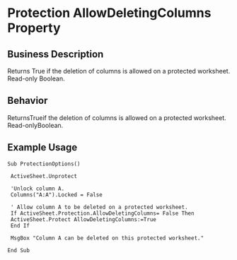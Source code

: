 # Protection AllowDeletingColumns Property

## Business Description
Returns True if the deletion of columns is allowed on a protected worksheet. Read-only Boolean.

## Behavior
ReturnsTrueif the deletion of columns is allowed on a protected worksheet. Read-onlyBoolean.

## Example Usage
```vba
Sub ProtectionOptions() 
 
 ActiveSheet.Unprotect 
 
 'Unlock column A. 
 Columns("A:A").Locked = False 
 
 ' Allow column A to be deleted on a protected worksheet. 
 If ActiveSheet.Protection.AllowDeletingColumns= False Then 
 ActiveSheet.Protect AllowDeletingColumns:=True 
 End If 
 
 MsgBox "Column A can be deleted on this protected worksheet." 
 
End Sub
```